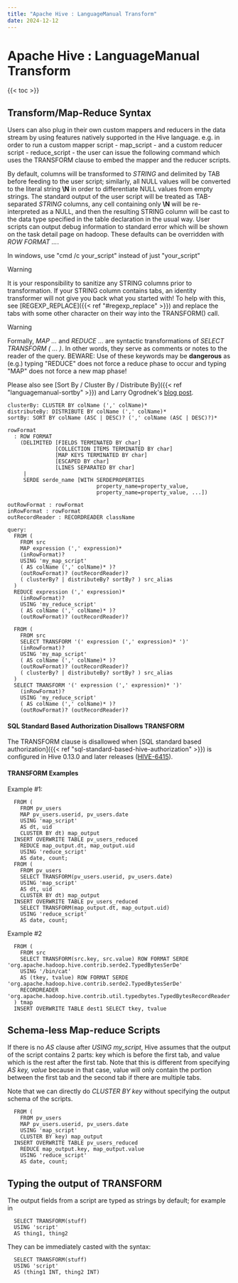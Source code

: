 ```yaml
---
title: "Apache Hive : LanguageManual Transform"
date: 2024-12-12
---
```


# Apache Hive : LanguageManual Transform

{{< toc >}}

## Transform/Map-Reduce Syntax

Users can also plug in their own custom mappers and reducers in the data stream by using features natively supported in the Hive language. e.g. in order to run a custom mapper script - map_script - and a custom reducer script - reduce_script - the user can issue the following command which uses the TRANSFORM clause to embed the mapper and the reducer scripts.

By default, columns will be transformed to *STRING* and delimited by TAB before feeding to the user script; similarly, all NULL values will be converted to the literal string **\N** in order to differentiate NULL values from empty strings. The standard output of the user script will be treated as TAB-separated *STRING* columns, any cell containing only **\N** will be re-interpreted as a NULL, and then the resulting STRING column will be cast to the data type specified in the table declaration in the usual way. User scripts can output debug information to standard error which will be shown on the task detail page on hadoop. These defaults can be overridden with *ROW FORMAT ...*.

In windows, use "cmd /c your_script" instead of just "your_script"

Warning

It is your responsibility to sanitize any STRING columns prior to transformation. If your STRING column contains tabs, an identity transformer will not give you back what you started with! To help with this, see [REGEXP_REPLACE]({{< ref "#regexp_replace" >}}) and replace the tabs with some other character on their way into the TRANSFORM() call.

Warning

Formally, *MAP ...* and *REDUCE ...* are syntactic transformations of *SELECT TRANSFORM ( ... )*. In other words, they serve as comments or notes to the reader of the query. BEWARE: Use of these keywords may be **dangerous** as (e.g.) typing "REDUCE" does not force a reduce phase to occur and typing "MAP" does not force a new map phase!

Please also see [Sort By / Cluster By / Distribute By]({{< ref "languagemanual-sortby" >}}) and Larry Ogrodnek's [blog post](http://dev.bizo.com/2009/10/hive-map-reduce-in-java.html).

```
clusterBy: CLUSTER BY colName (',' colName)*
distributeBy: DISTRIBUTE BY colName (',' colName)*
sortBy: SORT BY colName (ASC | DESC)? (',' colName (ASC | DESC)?)*

rowFormat
  : ROW FORMAT
    (DELIMITED [FIELDS TERMINATED BY char] 
               [COLLECTION ITEMS TERMINATED BY char]
               [MAP KEYS TERMINATED BY char]
               [ESCAPED BY char]
               [LINES SEPARATED BY char]
     | 
     SERDE serde_name [WITH SERDEPROPERTIES 
                            property_name=property_value, 
                            property_name=property_value, ...])

outRowFormat : rowFormat
inRowFormat : rowFormat
outRecordReader : RECORDREADER className

query:
  FROM (
    FROM src
    MAP expression (',' expression)*
    (inRowFormat)?
    USING 'my_map_script'
    ( AS colName (',' colName)* )?
    (outRowFormat)? (outRecordReader)?
    ( clusterBy? | distributeBy? sortBy? ) src_alias
  )
  REDUCE expression (',' expression)*
    (inRowFormat)?
    USING 'my_reduce_script'
    ( AS colName (',' colName)* )?
    (outRowFormat)? (outRecordReader)?

  FROM (
    FROM src
    SELECT TRANSFORM '(' expression (',' expression)* ')'
    (inRowFormat)?
    USING 'my_map_script'
    ( AS colName (',' colName)* )?
    (outRowFormat)? (outRecordReader)?
    ( clusterBy? | distributeBy? sortBy? ) src_alias
  )
  SELECT TRANSFORM '(' expression (',' expression)* ')'
    (inRowFormat)? 
    USING 'my_reduce_script'
    ( AS colName (',' colName)* )?
    (outRowFormat)? (outRecordReader)?

```

#### SQL Standard Based Authorization Disallows TRANSFORM

The TRANSFORM clause is disallowed when [SQL standard based authorization]({{< ref "sql-standard-based-hive-authorization" >}}) is configured in Hive 0.13.0 and later releases ([HIVE-6415](https://issues.apache.org/jira/browse/HIVE-6415)).

#### TRANSFORM Examples

Example #1:

```
  FROM (
    FROM pv_users
    MAP pv_users.userid, pv_users.date
    USING 'map_script'
    AS dt, uid
    CLUSTER BY dt) map_output
  INSERT OVERWRITE TABLE pv_users_reduced
    REDUCE map_output.dt, map_output.uid
    USING 'reduce_script'
    AS date, count;
  FROM (
    FROM pv_users
    SELECT TRANSFORM(pv_users.userid, pv_users.date)
    USING 'map_script'
    AS dt, uid
    CLUSTER BY dt) map_output
  INSERT OVERWRITE TABLE pv_users_reduced
    SELECT TRANSFORM(map_output.dt, map_output.uid)
    USING 'reduce_script'
    AS date, count;

```

Example #2

```
  FROM (
    FROM src
    SELECT TRANSFORM(src.key, src.value) ROW FORMAT SERDE 'org.apache.hadoop.hive.contrib.serde2.TypedBytesSerDe'
    USING '/bin/cat'
    AS (tkey, tvalue) ROW FORMAT SERDE 'org.apache.hadoop.hive.contrib.serde2.TypedBytesSerDe'
    RECORDREADER 'org.apache.hadoop.hive.contrib.util.typedbytes.TypedBytesRecordReader'
  ) tmap
  INSERT OVERWRITE TABLE dest1 SELECT tkey, tvalue

```

## Schema-less Map-reduce Scripts

If there is no *AS* clause after *USING my_script*, Hive assumes that the output of the script contains 2 parts: key which is before the first tab, and value which is the rest after the first tab. Note that this is different from specifying *AS key, value* because in that case, value will only contain the portion between the first tab and the second tab if there are multiple tabs.

Note that we can directly do *CLUSTER BY key* without specifying the output schema of the scripts.

```
  FROM (
    FROM pv_users
    MAP pv_users.userid, pv_users.date
    USING 'map_script'
    CLUSTER BY key) map_output
  INSERT OVERWRITE TABLE pv_users_reduced
    REDUCE map_output.key, map_output.value
    USING 'reduce_script'
    AS date, count;

```

## Typing the output of TRANSFORM

The output fields from a script are typed as strings by default; for example in

```
  SELECT TRANSFORM(stuff)
  USING 'script'
  AS thing1, thing2

```

They can be immediately casted with the syntax:

```
  SELECT TRANSFORM(stuff)
  USING 'script'
  AS (thing1 INT, thing2 INT)

```

 

 

